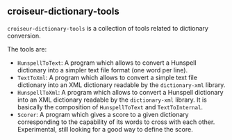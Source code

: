 <!--
SPDX-FileCopyrightText: 2023 Antoine Belvire
SPDX-License-Identifier: GPL-3.0-or-later
-->

## croiseur-dictionary-tools

`croiseur-dictionary-tools` is a collection of tools related to dictionary conversion.

The tools are:

* `HunspellToText`: A program which allows to convert a Hunspell dictionary into a simpler text file format (one word
  per line).
* `TextToXml`: A program which allows to convert a simple text file dictionary into an XML dictionary readable by
  the `dictionary-xml` library.
* `HunspellToXml`: A program which allows to convert a Hunspell dictionary into an XML dictionary readable by
  the `dictionary-xml` library. It is basically the composition of `HunspellToText` and `TextToInternal`.
* `Scorer`: A program which gives a score to a given dictionary corresponding to the capability of its
  words to cross with each other. Experimental, still looking for a good way to define the score.